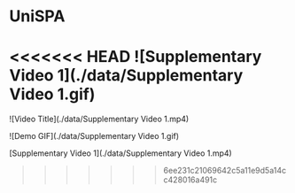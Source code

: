 # UniSPA

<<<<<<< HEAD
![Supplementary Video 1](./data/Supplementary Video 1.gif)
=======

![Video Title](./data/Supplementary Video 1.mp4)


![Demo GIF](./data/Supplementary Video 1.gif)

[Supplementary Video 1](./data/Supplementary Video 1.mp4)
>>>>>>> 6ee231c21069642c5a11e9d5a14cc428016a491c
